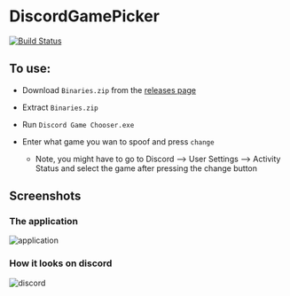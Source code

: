 # DiscordGamePicker

[![Build Status](https://www.travis-ci.com/TheBozzz34/DiscordGamePicker.svg?branch=master)](https://www.travis-ci.com/TheBozzz34/DiscordGamePicker)

## To use:

- Download `Binaries.zip` from the [releases page](https://github.com/TheBozzz34/DiscordGamePicker/releases/latest)
<!---  - Binaries.zip contains the exe and two required support files, Setup.exe downloads theses file automaticlly, places them in your AppData and creates a start menu shortcut. --->
  
  - Extract `Binaries.zip`
  
- Run `Discord Game Chooser.exe`

- Enter what game you wan to spoof and press `change`
  - Note, you might have to go to Discord --> User Settings --> Activity Status and select the game after pressing the change button

## Screenshots

### The application

![application](https://cdn.upload.systems/uploads/BLkGVqEg.png)

### How it looks on discord

![discord](https://cdn.upload.systems/uploads/ipv6Y8nd.png)
